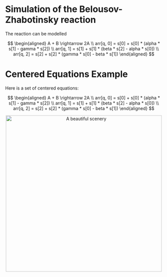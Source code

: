 # Simulation of the Belousov-Zhabotinsky reaction

The reaction can be modelled 

<div align="center">

$$
  \begin{aligned}
    A + B \rightarrow 2A \\
    arr[q, 0] = s[0] + s[0] * (alpha * s[1] - gamma * s[2]) \\
    arr[q, 1] = s[1] + s[1] * (beta * s[2] - alpha * s[0]) \\
    arr[q, 2] = s[2] + s[2] * (gamma * s[0] - beta * s[1])
  \end{aligned}
$$

</div>

# Centered Equations Example

Here is a set of centered equations:

<div align="center">

$$
\begin{aligned}
    A + B \rightarrow 2A \\
    arr[q, 0] = s[0] + s[0] * (alpha * s[1] - gamma * s[2]) \\
    arr[q, 1] = s[1] + s[1] * (beta * s[2] - alpha * s[0]) \\
    arr[q, 2] = s[2] + s[2] * (gamma * s[0] - beta * s[1])
\end{aligned}
$$

</div>

<p align="center"> <img src="bz_sim.gif" alt="A beautiful scenery" width="500"/> </p>
